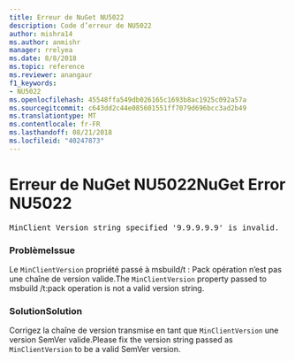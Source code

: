 ```yaml
---
title: Erreur de NuGet NU5022
description: Code d’erreur de NU5022
author: mishra14
ms.author: anmishr
manager: rrelyea
ms.date: 8/8/2018
ms.topic: reference
ms.reviewer: anangaur
f1_keywords:
- NU5022
ms.openlocfilehash: 45548ffa549db026165c1693b8ac1925c092a57a
ms.sourcegitcommit: c643dd2c44e085601551ff7079d696bcc3ad2b49
ms.translationtype: MT
ms.contentlocale: fr-FR
ms.lasthandoff: 08/21/2018
ms.locfileid: "40247873"
---
```

# <a name="nuget-error-nu5022"></a><span data-ttu-id="36317-103">Erreur de NuGet NU5022</span><span class="sxs-lookup"><span data-stu-id="36317-103">NuGet Error NU5022</span></span>
<pre>MinClient Version string specified '9.9.9.9.9' is invalid.</pre>

### <a name="issue"></a><span data-ttu-id="36317-104">Problème</span><span class="sxs-lookup"><span data-stu-id="36317-104">Issue</span></span>

<span data-ttu-id="36317-105">Le `MinClientVersion` propriété passé à msbuild/t : Pack opération n’est pas une chaîne de version valide.</span><span class="sxs-lookup"><span data-stu-id="36317-105">The `MinClientVersion` property passed to msbuild /t:pack operation is not a valid version string.</span></span>


### <a name="solution"></a><span data-ttu-id="36317-106">Solution</span><span class="sxs-lookup"><span data-stu-id="36317-106">Solution</span></span>

<span data-ttu-id="36317-107">Corrigez la chaîne de version transmise en tant que `MinClientVersion` une version SemVer valide.</span><span class="sxs-lookup"><span data-stu-id="36317-107">Please fix the version string passed as `MinClientVersion` to be a valid SemVer version.</span></span>

